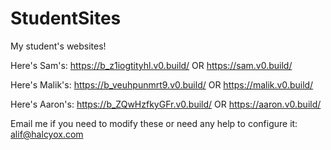 # StudentSites
My student's websites!

Here's Sam's: https://b_z1iogtityhl.v0.build/ OR https://sam.v0.build/

Here's Malik's: https://b_veuhpunmrt9.v0.build/ OR https://malik.v0.build/

Here's Aaron's: https://b_ZQwHzfkyGFr.v0.build/ OR https://aaron.v0.build/

Email me if you need to modify these or need any help to configure it: alif@halcyox.com

